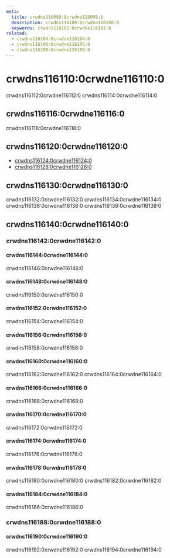 ```yaml
---
meta:
  title: crwdns116098:0crwdne116098:0
  description: crwdns116100:0crwdne116100:0
  keywords: crwdns116102:0crwdne116102:0
related:
  - crwdns116104:0crwdne116104:0
  - crwdns116106:0crwdne116106:0
  - crwdns116108:0crwdne116108:0
---
```


# crwdns116110:0crwdne116110:0

crwdns116112:0crwdne116112:0 crwdns116114:0crwdne116114:0 <inline-ad slug="scrimba-buttons" />

<entry-ad />

## crwdns116116:0crwdne116116:0

crwdns116118:0crwdne116118:0

<usage name="v-btn" />

## crwdns116120:0crwdne116120:0

- [crwdns116124:0crwdne116124:0](crwdns116122:0crwdne116122:0)
- [crwdns116128:0crwdne116128:0](crwdns116126:0crwdne116126:0)

## crwdns116130:0crwdne116130:0

<alert type="warning">
  crwdns116132:0crwdne116132:0 crwdns116134:0crwdne116134:0 crwdns116136:0crwdne116136:0 crwdns116138:0crwdne116138:0
</alert>

## crwdns116140:0crwdne116140:0

### crwdns116142:0crwdne116142:0

#### crwdns116144:0crwdne116144:0

crwdns116146:0crwdne116146:0

<example file="v-btn/prop-block" />

#### crwdns116148:0crwdne116148:0

crwdns116150:0crwdne116150:0

<example file="v-btn/prop-depressed" />

#### crwdns116152:0crwdne116152:0

crwdns116154:0crwdne116154:0

<example file="v-btn/prop-floating" />

#### crwdns116156:0crwdne116156:0

crwdns116158:0crwdne116158:0

<example file="v-btn/prop-icon" />

#### crwdns116160:0crwdne116160:0

crwdns116162:0crwdne116162:0 crwdns116164:0crwdne116164:0

<example file="v-btn/prop-loaders" />

#### crwdns116166:0crwdne116166:0

crwdns116168:0crwdne116168:0

<example file="v-btn/prop-outlined" />

#### crwdns116170:0crwdne116170:0

crwdns116172:0crwdne116172:0

<example file="v-btn/prop-rounded" />

#### crwdns116174:0crwdne116174:0

crwdns116176:0crwdne116176:0

<example file="v-btn/prop-sizing" />

#### crwdns116178:0crwdne116178:0

crwdns116180:0crwdne116180:0 crwdns116182:0crwdne116182:0

<example file="v-btn/prop-text" />

#### crwdns116184:0crwdne116184:0

crwdns116186:0crwdne116186:0

<example file="v-btn/prop-tile" />

### crwdns116188:0crwdne116188:0

#### crwdns116190:0crwdne116190:0

crwdns116192:0crwdne116192:0 crwdns116194:0crwdne116194:0

<example file="v-btn/misc-raised" />

<backmatter />
